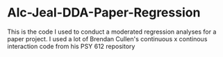 # Alc-Jeal-DDA-Paper-Regression
This is the code I used to conduct a moderated regression analyses for a paper project. 
I used a lot of Brendan Cullen's continuous x continous interaction code from his PSY 612 repository
